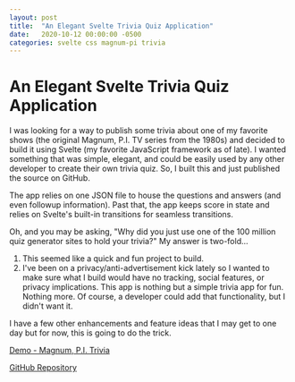 ```yaml
---
layout: post
title:  "An Elegant Svelte Trivia Quiz Application"
date:   2020-10-12 00:00:00 -0500
categories: svelte css magnum-pi trivia
---
```


# An Elegant Svelte Trivia Quiz Application

I was looking for a way to publish some trivia about one of my favorite shows (the original Magnum, P.I. TV series from the 1980s) and decided to build it using Svelte (my favorite JavaScript framework as of late). I wanted something that was simple, elegant, and could be easily used by any other developer to create their own trivia quiz. So, I built this and just published the source on GitHub.

The app relies on one JSON file to house the questions and answers (and even followup information). Past that, the app keeps score in state and relies on Svelte's built-in transitions for seamless transitions.

Oh, and you may be asking, "Why did you just use one of the 100 million quiz generator sites to hold your trivia?" My answer is two-fold...

1. This seemed like a quick and fun project to build.
2. I've been on a privacy/anti-advertisement kick lately so I wanted to make sure what I build would have no tracking, social features, or privacy implications. This app is nothing but a simple trivia app for fun. Nothing more. Of course, a developer could add that functionality, but I didn't want it.

I have a few other enhancements and feature ideas that I may get to one day but for now, this is going to do the trick.

 [Demo - Magnum, P.I. Trivia](https://trivia.lutterloh.dev/)

 [GitHub Repository](https://github.com/jasonlutterloh/trivia-app)
